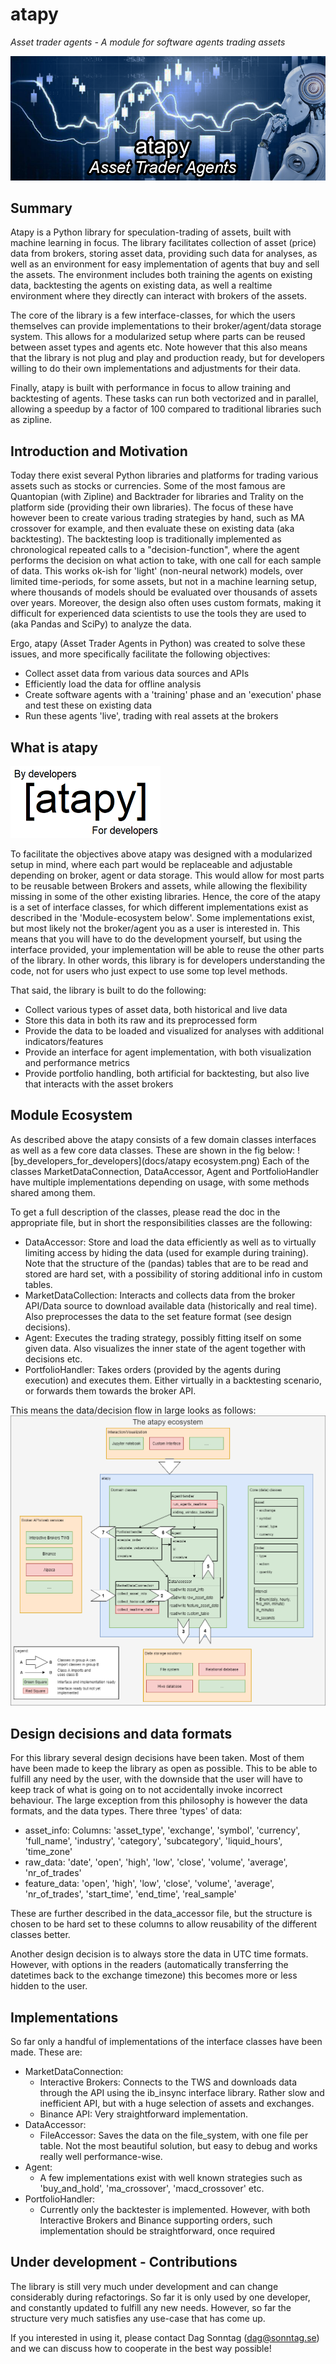 # atapy
*Asset trader agents - A module for software agents trading assets*

![by_developers_for_developers](docs/atapy.png) 
## Summary
Atapy is a Python library for speculation-trading of assets, built with machine 
learning in focus. The library facilitates collection of asset (price) data from brokers, storing asset data, 
providing such data for analyses, as well as an environment for easy implementation of agents that 
buy and sell the assets. The environment includes both training the agents on existing data, backtesting 
the agents on existing data, as well a realtime environment where they directly can interact with brokers
of the assets. 

The core of the library is a few interface-classes, for which the users themselves can provide 
implementations to their broker/agent/data storage system. This allows for a modularized setup where 
parts can be reused between asset types and agents etc. Note however that this also means that the library is 
not plug and play and production ready, but for developers willing to do their own implementations and
adjustments for their data. 
  
Finally, atapy is built with performance in focus to allow training and backtesting of agents. 
These tasks can run both vectorized and in parallel, allowing a speedup by a factor of 100 compared to 
traditional libraries such as zipline.

## Introduction and Motivation

Today there exist several Python libraries and platforms for trading various assets such as stocks or 
currencies. Some of the most famous are Quantopian (with Zipline) and Backtrader for libraries and Trality
on the platform side (providing their own libraries). The focus of these have however been to create various 
trading strategies by hand, such as MA crossover for example, and then evaluate these on existing data 
(aka backtesting). The backtesting loop is traditionally implemented as chronological repeated calls 
to a "decision-function", where the agent performs the decision on what action to take, with one call for each 
sample of data. This works ok-ish for 'light' (non-neural network) models, over limited time-periods, for some 
assets, but not in a machine learning setup, where thousands of models should be evaluated over thousands of 
assets over years. Moreover, the design also often uses custom formats, making it difficult for experienced 
data scientists to use the tools they are used to (aka Pandas and SciPy) to analyze the data.

Ergo, atapy (Asset Trader Agents in Python) was created to solve these issues, and more specifically facilitate 
the following objectives:
* Collect asset data from various data sources and APIs
* Efficiently load the data for offline analysis
* Create software agents with a 'training' phase and an 'execution' phase and test these on existing data
* Run these agents 'live', trading with real assets at the brokers

## What is atapy
![by_developers_for_developers](docs/by_developers_for_developers.png)

To facilitate the objectives above atapy was designed with a modularized setup in mind, where each part would be 
replaceable and adjustable depending on broker, agent or data storage. This would allow for most parts to be 
reusable between Brokers and assets, while allowing the flexibility missing in some of the other existing 
libraries. Hence, the core of the atapy is a set of interface classes, for which different implementations 
exist as described in the 'Module-ecosystem below'. Some implementations exist, but most likely not the 
broker/agent you as a user is interested in. This means that you will have to do the development yourself, but 
using the interface provided, your implementation will be able to reuse the other parts of the library. In other
words, this library is for developers understanding the code, not for users who just expect to use some top 
level methods.

That said, the library is built to do the following:
* Collect various types of asset data, both historical and live data
* Store this data in both its raw and its preprocessed form
* Provide the data to be loaded and visualized for analyses with additional indicators/features
* Provide an interface for agent implementation, with both visualization and performance metrics
* Provide portfolio handling, both artificial for backtesting, but also live that interacts with the asset 
brokers

## Module Ecosystem
As described above the atapy consists of a few domain classes interfaces as well as a few core
data classes. These are shown in the fig below:
![by_developers_for_developers](docs/atapy ecosystem.png)
Each of the classes MarketDataConnection, DataAccessor, Agent and PortfolioHandler have 
multiple implementations depending on usage, with some methods shared among them. 

To get a full description of the classes, please read the doc in the appropriate file, but in
short the responsibilities classes are the following: 
* DataAccessor: Store and load the data efficiently as well as to virtually limiting access by
hiding the data (used for example during training). 
Note that the structure of the (pandas) tables that are to be read and stored are hard set, 
with a possibility of storing additional info in custom tables. 
* MarketDataCollection: Interacts and collects data from the broker API/Data source to
download available data (historically and real time). Also preprocesses the data to the set
feature format (see design decisions).
* Agent: Executes the trading strategy, possibly fitting itself on some given data. Also 
visualizes the inner state of the agent together with decisions etc.
* PortfolioHandler: Takes orders (provided by the agents during execution) and executes them. 
Either virtually in a backtesting scenario, or forwards them towards the broker API. 

This means the data/decision flow in large looks as follows:  
![by_developers_for_developers](docs/data_flow.png)

## Design decisions and data formats
For this library several design decisions have been taken. Most of them have been made to keep
the library as open as possible. This to be able to fulfill any need by the user, with the 
downside that the user will have to keep track of what is going on to not accidentally invoke
incorrect behaviour. The large exception from this philosophy is however the data formats, 
and the data types. There three 'types' of data:
* asset_info: Columns: 'asset_type', 'exchange', 'symbol', 'currency', 'full_name', 'industry', 
'category', 'subcategory', 'liquid_hours', 'time_zone'
* raw_data: 'date', 'open', 'high', 'low', 'close', 'volume', 'average', 'nr_of_trades'
* feature_data: 'open', 'high', 'low', 'close', 'volume', 'average', 'nr_of_trades', 
'start_time', 'end_time', 'real_sample'

These are further described in the data_accessor file, but the structure is chosen to be hard 
set to these columns to allow reusability of the different classes better.

Another design decision is to always store the data in UTC time formats. However, with 
options in the readers (automatically transferring the datetimes back to the exchange 
timezone) this becomes more or less hidden to the user.

## Implementations
So far only a handful of implementations of the interface classes have been made. These are:
* MarketDataConnection: 
  * Interactive Brokers: Connects to the TWS and downloads data through the API using the 
  ib_insync interface library. Rather slow and inefficient API, but with a huge selection of 
  assets and exchanges.
  * Binance API: Very straightforward implementation. 
* DataAccessor:
  * FileAccessor: Saves the data on the file_system, with one file per table. Not the most
  beautiful solution, but easy to debug and works really well performance-wise.
* Agent:
  * A few implementations exist with well known strategies such as 'buy_and_hold', 
  'ma_crossover', 'macd_crossover' etc.
* PortfolioHandler:
  * Currently only the backtester is implemented. However, with both Interactive Brokers and 
  Binance supporting orders, such implementation should be straightforward, once required
 
## Under development - Contributions
The library is still very much under development and can change considerably during refactorings. 
So far it is only used by one developer, and constantly updated to fulfill any new needs.
However, so far the structure very much satisfies any use-case that has come up.

If you interested in using it, please contact Dag Sonntag (dag@sonntag.se) and we 
can discuss how to cooperate in the best way possible!